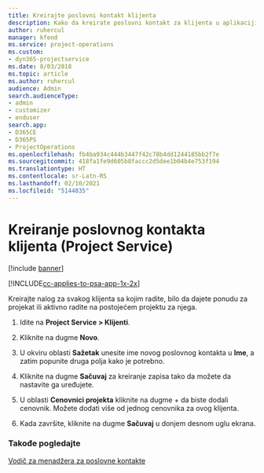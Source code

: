 ```yaml
---
title: Kreirajte poslovni kontakt klijenta
description: Kako da kreirate poslovni kontakt za klijenta u aplikaciji Project Service
author: ruhercul
manager: kfend
ms.service: project-operations
ms.custom:
- dyn365-projectservice
ms.date: 8/03/2018
ms.topic: article
ms.author: ruhercul
audience: Admin
search.audienceType:
- admin
- customizer
- enduser
search.app:
- D365CE
- D365PS
- ProjectOperations
ms.openlocfilehash: fb4ba934c444b3447f42c78b4dd1244185bb2f7e
ms.sourcegitcommit: 418fa1fe9d605b8faccc2d5dee1b04b4e753f194
ms.translationtype: HT
ms.contentlocale: sr-Latn-RS
ms.lasthandoff: 02/10/2021
ms.locfileid: "5144835"
---
```

# <a name="create-a-customer-account-project-service"></a>Kreiranje poslovnog kontakta klijenta (Project Service)

[!include [banner](../includes/psa-now-project-operations.md)]

[!INCLUDE[cc-applies-to-psa-app-1x-2x](../includes/cc-applies-to-psa-app-1x-2x.md)]

Kreirajte nalog za svakog klijenta sa kojim radite, bilo da dajete ponudu za projekat ili aktivno radite na postojećem projektu za njega.  
  
1.  Idite na **Project Service > Klijenti**.  
  
2.  Kliknite na dugme **Novo**.  
  
3.  U okviru oblasti **Sažetak** unesite ime novog poslovnog kontakta u **Ime**, a zatim popunite druga polja kako je potrebno.  
  
4.  Kliknite na dugme **Sačuvaj** za kreiranje zapisa tako da možete da nastavite ga uređujete.  
  
5.  U oblasti **Cenovnici projekta** kliknite na dugme + da biste dodali cenovnik. Možete dodati više od jednog cenovnika za ovog klijenta.  
  
6.  Kada završite, kliknite na dugme **Sačuvaj** u donjem desnom uglu ekrana.  
  
### <a name="see-also"></a>Takođe pogledajte  
 [Vodič za menadžera za poslovne kontakte](../psa/account-manager-guide.md)
